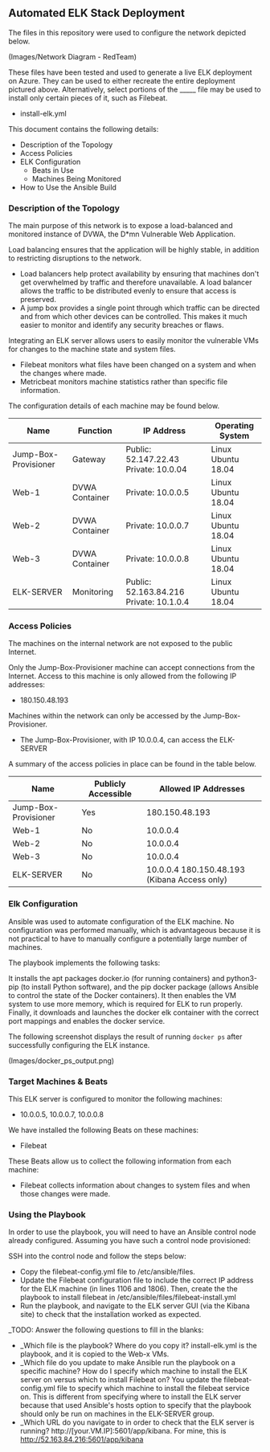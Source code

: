 ## Automated ELK Stack Deployment

The files in this repository were used to configure the network depicted below.

(Images/Network Diagram - RedTeam)

These files have been tested and used to generate a live ELK deployment on Azure. They can be used to either recreate the entire deployment pictured above. Alternatively, select portions of the _____ file may be used to install only certain pieces of it, such as Filebeat.

  - install-elk.yml

This document contains the following details:
- Description of the Topology
- Access Policies
- ELK Configuration
  - Beats in Use
  - Machines Being Monitored
- How to Use the Ansible Build


### Description of the Topology

The main purpose of this network is to expose a load-balanced and monitored instance of DVWA, the D*mn Vulnerable Web Application.

Load balancing ensures that the application will be highly stable, in addition to restricting disruptions to the network.
-  Load balancers help protect availability by ensuring that machines don't get overwhelmed by traffic and therefore unavailable. A load balancer allows the traffic to be distributed evenly to ensure that access is preserved.
-  A jump box provides a single point through which traffic can be directed and from which other devices can be controlled. This makes it much easier to monitor and identify any security breaches or flaws.

Integrating an ELK server allows users to easily monitor the vulnerable VMs for changes to the machine state and system files.
- Filebeat monitors what files have been changed on a system and when the changes where made.
- Metricbeat monitors machine statistics rather than specific file information.

The configuration details of each machine may be found below.

| Name                 | Function       | IP Address                              | Operating System   |
|----------------------|----------------|-----------------------------------------|--------------------|
| Jump-Box-Provisioner | Gateway        | Public: 52.147.22.43 Private: 10.0.04   | Linux Ubuntu 18.04 |
| Web-1                | DVWA Container | Private: 10.0.0.5                       | Linux Ubuntu 18.04 |
| Web-2                | DVWA Container | Private: 10.0.0.7                       | Linux Ubuntu 18.04 |
| Web-3                | DVWA Container | Private: 10.0.0.8                       | Linux Ubuntu 18.04 |
| ELK-SERVER           | Monitoring     | Public: 52.163.84.216 Private: 10.1.0.4 | Linux Ubuntu 18.04 |

### Access Policies

The machines on the internal network are not exposed to the public Internet.

Only the Jump-Box-Provisioner machine can accept connections from the Internet. Access to this machine is only allowed from the following IP addresses:
- 180.150.48.193

Machines within the network can only be accessed by the Jump-Box-Provisioner.
- The Jump-Box-Provisioner, with IP 10.0.0.4, can access the ELK-SERVER

A summary of the access policies in place can be found in the table below.

| Name                 | Publicly Accessible | Allowed IP Addresses                         |
|----------------------|---------------------|----------------------------------------------|
| Jump-Box-Provisioner | Yes                 | 180.150.48.193                               |
| Web-1                | No                  | 10.0.0.4                                     |
| Web-2                | No                  | 10.0.0.4                                     |
| Web-3                | No                  | 10.0.0.4                                     |
| ELK-SERVER           | No                  | 10.0.0.4 180.150.48.193 (Kibana Access only) |

### Elk Configuration

Ansible was used to automate configuration of the ELK machine. No configuration was performed manually, which is advantageous because it is not practical to have to manually configure a potentially large number of machines.

The playbook implements the following tasks:

It installs the apt packages docker.io (for running containers) and python3-pip (to install Python software), and the pip docker package (allows Ansible to control the state of the Docker containers). 
It then enables the VM system to use more memory, which is required for ELK to run properly. 
Finally, it downloads and launches the docker elk container with the correct port mappings and enables the docker service.

The following screenshot displays the result of running `docker ps` after successfully configuring the ELK instance.

(Images/docker_ps_output.png)

### Target Machines & Beats
This ELK server is configured to monitor the following machines:
- 10.0.0.5, 10.0.0.7, 10.0.0.8

We have installed the following Beats on these machines:
- Filebeat

These Beats allow us to collect the following information from each machine:
- Filebeat collects information about changes to system files and when those changes were made.

### Using the Playbook
In order to use the playbook, you will need to have an Ansible control node already configured. Assuming you have such a control node provisioned:

SSH into the control node and follow the steps below:
- Copy the filebeat-config.yml file to /etc/ansible/files.
- Update the Filebeat configuration file to include the correct IP address for the ELK machine (in lines 1106 and 1806). Then, create the the playbook to install filebeat in /etc/ansible/files/filebeat-install.yml 
- Run the playbook, and navigate to the ELK server GUI (via the Kibana site) to check that the installation worked as expected.

_TODO: Answer the following questions to fill in the blanks:
- _Which file is the playbook? Where do you copy it? install-elk.yml is the playbook, and it is copied to the Web-x VMs.
- _Which file do you update to make Ansible run the playbook on a specific machine? How do I specify which machine to install the ELK server on versus which to install Filebeat on? You update the filebeat-config.yml file to specify which machine to install the filebeat service on. This is different from specifying where to install the ELK server because that used Ansible's hosts option to specify that the playbook should only be run on machines in the ELK-SERVER group.
- _Which URL do you navigate to in order to check that the ELK server is running? http://[your.VM.IP]:5601/app/kibana. For mine, this is http://52.163.84.216:5601/app/kibana
